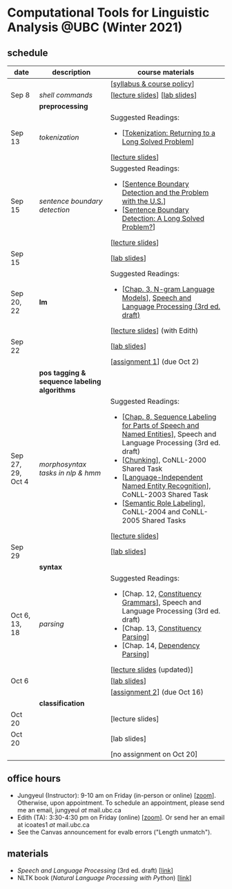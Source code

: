 # Computational Tools for Linguistic Analysis @UBC (Winter 2021)

## schedule
| date |	description	 |course materials |
| ------------ | ------------ | ------------  |
|  |  | [[syllabus & course policy](https://www.overleaf.com/read/twjqrgnvwzdq)] |
| Sep 8 | *shell commands*  | [[lecture slides](https://www.overleaf.com/read/fqqrwxqkjmtb)] [[lab slides](https://www.overleaf.com/read/djddcbxmfqhj)] |
|  | **preprocessing**  | |
| Sep 13 |  *tokenization*  |  Suggested Readings:  <ul><li>[[Tokenization: Returning to a Long Solved Problem](http://aclweb.org/anthology/P/P12/P12-2074.pdf)]</li></ul> [[lecture slides](https://www.overleaf.com/read/scpjfcgjvqyt)] |
| Sep 15  | *sentence boundary detection*   |   Suggested Readings:  <ul><li>[[Sentence Boundary Detection and the Problem with the U.S.](http://aclweb.org/anthology/N/N09/N09-2061.pdf)]</li><li>[[Sentence Boundary Detection: A Long Solved Problem?](http://aclweb.org/anthology/C/C12/C12-2096.pdf)]</li></ul> [[lecture slides](https://www.overleaf.com/read/wkpzqvvqfgmf)] |
| Sep 15 |   | [[lab slides](https://www.overleaf.com/read/nfnzdfpcvnqq)] |
| Sep 20, 22 | **lm**  | Suggested Readings:  <ul><li>[[Chap. 3, N-gram Language Models](https://web.stanford.edu/~jurafsky/slp3/3.pdf)], [Speech and Language Processing (3rd ed. draft)](https://web.stanford.edu/~jurafsky/slp3/)</li></ul> [[lecture slides](https://www.overleaf.com/read/fwxbpssbqkkm)] (with Edith) |
| Sep 22 |   | [[lab slides](https://www.overleaf.com/read/zkqkxkvjdrrb)]  |
|  |   | [[assignment 1](https://www.overleaf.com/read/rsrrcjdnpkvf)] (due Oct 2)  |
|  | **pos tagging & sequence labeling algorithms**  | |
| Sep 27, 29, Oct 4 | *morphosyntax tasks in nlp & hmm* |  Suggested Readings:  <ul><li>[[Chap. 8, Sequence Labeling for Parts of Speech and Named Entities](https://web.stanford.edu/~jurafsky/slp3/8.pdf)], Speech and Language Processing (3rd ed. draft)</li>  <li>[[Chunking](https://www.clips.uantwerpen.be/conll2000/chunking/)], CoNLL-2000 Shared Task</li> <li>[[Language-Independent Named Entity Recognition](https://www.clips.uantwerpen.be/conll2003/ner/)], CoNLL-2003 Shared Task</li><li>[[Semantic Role Labeling](http://www.lsi.upc.edu/~srlconll/)], CoNLL-2004 and CoNLL-2005 Shared Tasks</li> </ul> [[lecture slides](https://www.overleaf.com/read/hxwyvymgyxsy)] |
| Sep 29 |   | [[lab slides](https://www.overleaf.com/read/drrppbcnfdhy)] |
|  | **syntax**  | |
| Oct 6, 13, 18 | *parsing* |  Suggested Readings:  <ul><li>[Chap. 12, [Constituency Grammars](https://web.stanford.edu/~jurafsky/slp3/12.pdf)], Speech and Language Processing (3rd ed. draft)</li>   <li>[Chap. 13, [Constituency Parsing](https://web.stanford.edu/~jurafsky/slp3/13.pdf)]</li>   <li>[Chap. 14, [Dependency Parsing](https://web.stanford.edu/~jurafsky/slp3/14.pdf)]</li> </ul> [[lecture slides](https://www.overleaf.com/read/qbymzwsmjrxf) (updated)] |
| Oct 6 |   | [[lab slides](https://www.overleaf.com/read/vjmzpzgyctvm)] |
|  |   | [[assignment 2](https://www.overleaf.com/read/bhzxzfjtfdfb)] (due Oct 16)  |
|  | **classification**  | |
| Oct 20 |   | [lecture slides] |
| Oct 20 |  | [lab slides] |
|  |   | [no assignment on Oct 20]  |


## office hours
* Jungyeul (Instructor): 9-10 am on Friday (in-person or online) [[zoom](https://ubc.zoom.us/j/4232149833?pwd=NDRpUFR4VjVWM2Qyd2sweGpNaFBadz09)]. Otherwise, upon appointment. To schedule an appointment, please send me an email, jungyeul _at_ mail.ubc.ca
* Edith (TA): 3:30-4:30 pm on Friday (online) [[zoom](https://zoom.us/j/6819608527?pwd=UHViTnhMYjM5enhiR1lBMWZKR2sxdz09)]. Or send her an email at icoates1 _at_ mail.ubc.ca
* See the Canvas announcement for evalb errors ("Length unmatch"). 

## materials
* _Speech and Language Processing_ (3rd ed. draft) [[link](https://web.stanford.edu/~jurafsky/slp3/)]
* NLTK book (_Natural Language Processing with Python_) [[link](https://www.nltk.org/book/)]
